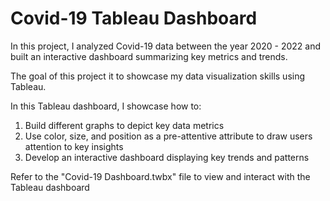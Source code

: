 # Covid-19 Tableau Dashboard

In this project, I analyzed Covid-19 data between the year 2020 - 2022 and built an interactive dashboard summarizing key metrics and trends.

The goal of this project it to showcase my data visualization skills using Tableau.

In this Tableau dashboard, I showcase how to:
1) Build different graphs to depict key data metrics
2) Use color, size, and position as a pre-attentive attribute to draw users attention to key insights
3) Develop an interactive dashboard displaying key trends and patterns

Refer to the "Covid-19 Dashboard.twbx" file to view and interact with the Tableau dashboard
